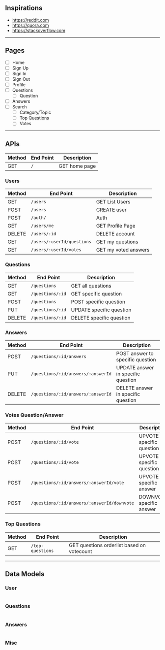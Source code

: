 ## Inspirations

- https://reddit.com
- https://quora.com
- https://stackoverflow.com

--------------------------------------------------------------------------------

## Pages

- [ ] Home
- [ ] Sign Up
- [ ] Sign In
- [ ] Sign Out
- [ ] Profile
- [ ] Questions
  - [ ] Question
- [ ] Answers
- [ ] Search
  - [ ] Category/Topic
  - [ ] Top Questions
  - [ ] Votes

--------------------------------------------------------------------------------

## APIs

| Method | End Point | Description
|--------|-----|-------------
| GET    | `/` | GET home page

### Users

| Method | End Point | Description
|--------|-----|-------------
| GET    | `/users` | GET List Users
| POST   | `/users` | CREATE user
| POST   | `/auth/`          | Auth 
| GET    | `/users/me`            | GET Profile Page
| DELETE | `/users/:id`           | DELETE account
| GET    | `/users/:userId/questions`       | GET my questions
| GET    | `/users/:userId/votes` | GET my voted answers

### Questions

| Method | End Point | Description
|--------|-----|-------------
| GET    | `/questions`     | GET all questions
| GET    | `/questions/:id` | GET specific question
| POST   | `/questions`     | POST specific question
| PUT    | `/questions/:id` | UPDATE specific question
| DELETE | `/questions/:id` | DELETE specific question

### Answers

| Method | End Point | Description
|--------|-----|-------------
| POST   | `/questions/:id/answers`           | POST answer to specific question
| PUT    | `/questions/:id/answers/:answerId` | UPDATE answer in specific question
| DELETE | `/questions/:id/answers/:answerId` | DELETE answer in specific question

### Votes Question/Answer

| Method | End Point | Description
|--------|-----|-------------
| POST   | `/questions/:id/vote` | UPVOTE specific question
| POST | `/questions/:id/vote` | UPVOTE specific question
| POST   | `/questions/:id/answers/:answerId/vote` | UPVOTE specific answer
| POST | `/questions/:id/answers/:answerId/downvote` | DOWNVOTE specific answer

### Top Questions

| Method | End Point | Description
|--------|-----|-------------
| GET   | `/top-questions` | GET questions orderlist based on votecount

--------------------------------------------------------------------------------

## Data Models

### User

```js

```

### Questions

```js

```

### Answers

```js

```

### Misc

```js

```